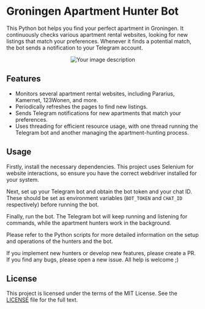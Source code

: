 # Groningen Apartment Hunter Bot

This Python bot helps you find your perfect apartment in Groningen. It continuously checks various apartment rental websites, looking for new listings that match your preferences. Whenever it finds a potential match, the bot sends a notification to your Telegram account.

<p align="center">
  <img src="https://github.com/brenocq/groningen-hunter/assets/17342434/8b72e9f1-5769-4ea0-9195-e0cd1e0ca351" alt="Your image description">
</p>

## Features

- Monitors several apartment rental websites, including Pararius, Kamernet, 123Wonen, and more.
- Periodically refreshes the pages to find new listings.
- Sends Telegram notifications for new apartments that match your preferences.
- Uses threading for efficient resource usage, with one thread running the Telegram bot and another managing the apartment-hunting process.

## Usage

Firstly, install the necessary dependencies. This project uses Selenium for website interactions, so ensure you have the correct webdriver installed for your system.

Next, set up your Telegram bot and obtain the bot token and your chat ID. These should be set as environment variables (`BOT_TOKEN` and `CHAT_ID` respectively) before running the bot. 

Finally, run the bot. The Telegram bot will keep running and listening for commands, while the apartment hunters work in the background.

Please refer to the Python scripts for more detailed information on the setup and operations of the hunters and the bot.

If you implement new hunters or develop new features, please create a PR. If you find any bugs, please open a new issue. All help is welcome ;)

## License

This project is licensed under the terms of the MIT License. See the [LICENSE](LICENSE) file for the full text.
